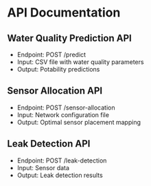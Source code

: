 # API Documentation

## Water Quality Prediction API
- Endpoint: POST /predict
- Input: CSV file with water quality parameters
- Output: Potability predictions

## Sensor Allocation API  
- Endpoint: POST /sensor-allocation
- Input: Network configuration file
- Output: Optimal sensor placement mapping

## Leak Detection API
- Endpoint: POST /leak-detection
- Input: Sensor data
- Output: Leak detection results
